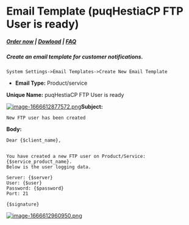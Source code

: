 # Email Template (puqHestiaCP FTP User is ready)

#####  [Order now](https://panel.puqcloud.com/index.php?rp=/store/whmcs-module-hestiacp) | [Dowload](https://download.puqcloud.com/WHMCS/servers/PUQ_WHMCS-HestiaCP/) | [FAQ](https://faq.puqcloud.com/)

##### Create an email template for customer notifications.

```
System Settings->Email Templates->Create New Email Template
```

- **Email Type:** Product/service

**Unique Name:** puqHestiaCP FTP User is ready

[![image-1666612877572.png](https://doc.puq.info/uploads/images/gallery/2022-10/scaled-1680-/image-1666612877572.png)](https://doc.puq.info/uploads/images/gallery/2022-10/image-1666612877572.png)**Subject:**

```
New FTP user has been created
```

**Body:**

```
Dear {$client_name},


You have created a new FTP user on Product/Service: {$service_product_name}. 
Below is the user logging data.

Server: {$server}
User: {$user}
Password: {$password}
Port: 21

{$signature}
```

[![image-1666612960950.png](https://doc.puq.info/uploads/images/gallery/2022-10/scaled-1680-/image-1666612960950.png)](https://doc.puq.info/uploads/images/gallery/2022-10/image-1666612960950.png)